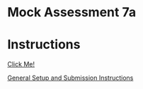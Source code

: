 # Mock Assessment 7a

# Instructions
[Click Me!](https://docs.google.com/document/d/1e3nDGEg6fdA8A4jLNTcVeW6YKOXedbWOslpF7HxPKGg/preview) 

[General Setup and Submission Instructions](https://docs.google.com/document/d/1dGeWw-KymeDLfbdfS0akcn15CyBOHigqykSU8sOtlaE/preview)
